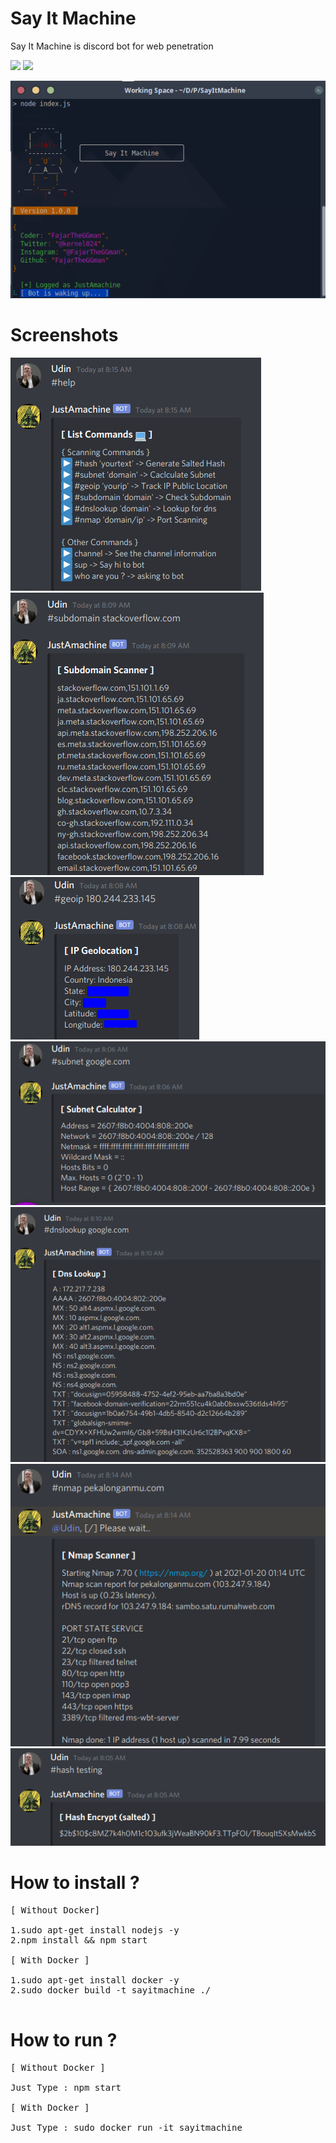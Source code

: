 # Say It Machine
<p>Say It Machine is discord bot for web penetration</p>

![](https://img.shields.io/badge/Version-1.0.0-lime?style=for-the-badge) ![](https://img.shields.io/badge/Language-Javascript-yellow?style=for-the-badge)


![](https://raw.githubusercontent.com/FajarTheGGman/Say-It-Machine/master/.img/banner.png)

# Screenshots

<img src="https://raw.githubusercontent.com/FajarTheGGman/Say-It-Machine/master/.img/help.png"/>
<img src="https://raw.githubusercontent.com/FajarTheGGman/Say-It-Machine/master/.img/subdo.png"/>
<img src="https://raw.githubusercontent.com/FajarTheGGman/Say-It-Machine/master/.img/ip.png"/>
<img src="https://raw.githubusercontent.com/FajarTheGGman/Say-It-Machine/master/.img/subnet.png"/>
<img src="https://raw.githubusercontent.com/FajarTheGGman/Say-It-Machine/master/.img/dnslookup.png"/>
<img src="https://raw.githubusercontent.com/FajarTheGGman/Say-It-Machine/master/.img/nmap.png"/>
<img src="https://raw.githubusercontent.com/FajarTheGGman/Say-It-Machine/master/.img/hash.png"/>

# How to install ?

<pre>
[ Without Docker]

1.sudo apt-get install nodejs -y
2.npm install && npm start

[ With Docker ]

1.sudo apt-get install docker -y
2.sudo docker build -t sayitmachine ./

</pre>


# How to run ?

<pre>
[ Without Docker ]

Just Type : npm start

[ With Docker ]

Just Type : sudo docker run -it sayitmachine

</pre>
